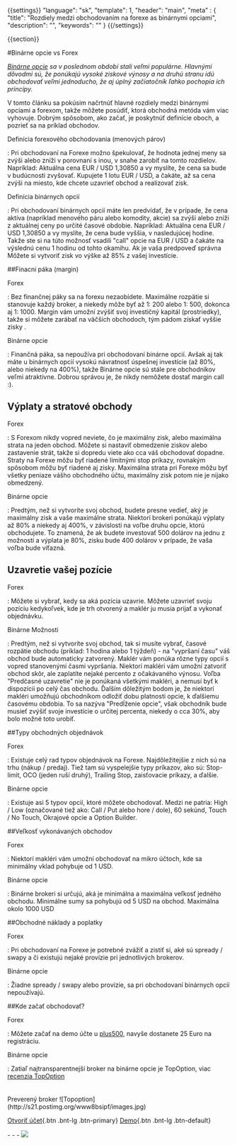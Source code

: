 {{settings}}
  "language": "sk",
  "template": 1,
  "header": "main",
  "meta" : {
    "title": "Rozdiely medzi obchodovaním na forexe as binárnymi opciami",
    "description": "",
    "keywords": ""
  }
{{/settings}}

<div class="row">
<div class="col-md-9" role="main" markdown="1">

{{section}}

#Binárne opcie vs Forex



*[Binárne opcie](http://www.forexsrovnavac.cz/sk/binarne-opcie "Binárne opcie") sa v poslednom období stali veľmi populárne. Hlavnými dôvodmi sú, že ponúkajú vysoké ziskové výnosy a na druhú stranu idú obchodovať veľmi jednoducho, že aj úplný začiatočník ľahko pochopia ich princípy.* 

V tomto článku sa pokúsim načrtnúť hlavné rozdiely medzi binárnymi opciami a forexom, takže môžete posúdiť, ktorá obchodná metóda vám viac vyhovuje. Dobrým spôsobom, ako začať, je poskytnúť definície oboch, a pozrieť sa na príklad obchodov.


Definícia forexového obchodovania (menových párov)

: Pri obchodovaní na Forexe možno špekulovať, že hodnota jednej meny sa zvýši alebo zníži v porovnaní s inou, v snahe zarobiť na tomto rozdielov. Napríklad: Aktuálna cena EUR / USD 1,30850 a vy myslíte, že cena sa bude v budúcnosti zvyšovať. Kupujete 1 lotu EUR / USD, a čakáte, až sa cena zvýši na miesto, kde chcete uzavrieť obchod a realizovať zisk. 

Definícia binárnych opcií

: Pri obchodovaní binárnych opcií máte len predvídať, že v prípade, že cena aktíva (napríklad menového páru alebo komodity, akcie) sa zvýši alebo zníži z aktuálnej ceny po určité časové obdobie. Napríklad: Aktuálna cena EUR / USD 1,30850 a vy myslíte, že cena bude vyššia, v nasledujúcej hodine. Takže ste si na túto možnosť vsadili "call" opcie na EUR / USD a čakáte na výslednú cenu 1 hodinu od tohto okamihu. Ak je vaša predpoveď správna Môžete si vytvoriť zisk vo výške až 85% z vašej investície.

##Finacni páka (margin)


Forex

: Bez finančnej páky sa na forexu nezaobídete. Maximálne rozpätie si stanovuje každý broker, a niekedy môže byť až 1: 200 alebo 1: 500, dokonca aj 1: 1000. Margin vám umožní zvýšiť svoj investičný kapitál (prostriedky), takže si môžete zarábať na väčších obchodoch, tým pádom získať vyššie zisky .

Binárne opcie

: Finančná páka, sa nepoužíva pri obchodovaní binárne opcií. Avšak aj tak máte u binárnych opcií vysokú návratnosť úspešnej investície (až 80%, alebo niekedy na 400%), takže Binárne opcie sú stále pre obchodníkov veľmi atraktívne. Dobrou správou je, že nikdy nemôžete dostať margin call :).


## Výplaty a stratové obchody

Forex

: S Forexom nikdy vopred neviete, čo je maximálny zisk, alebo maximálna strata na jeden obchod. Môžete si nastaviť obmedzenie ziskov alebo zastavenie strát, takže si dopredu viete ako cca váš obchodovať dopadne. Straty na Forexe môžu byť riadené limitnými stop príkazy, rovnakým spôsobom môžu byť riadené aj zisky. Maximálna strata pri Forexe môžu byť všetky peniaze vášho obchodného účtu, maximálny zisk potom nie je nijako obmedzený.

Binárne opcie

: Predtým, než si vytvoríte svoj obchod, budete presne vedieť, aký je maximálny zisk a vaše maximálne strata. Niektorí brokeri ponúkajú výplaty až 80% a niekedy aj 400%, v závislosti na voľbe druhu opcie, ktorú obchodujete. To znamená, že ak budete investovať 500 dolárov na jednu z možností a výplata je 80%, zisku bude 400 dolárov v prípade, že vaša voľba bude víťazná.  


## Uzavretie vašej pozície
Forex

: Môžete si vybrať, kedy sa aká pozícia uzavrie. Môžete uzavrieť svoju pozíciu kedykoľvek, kde je trh otvorený a maklér ju musia prijať a vykonať objednávku. 

Binárne Možnosti

: Predtým, než si vytvoríte svoj obchod, tak si musíte vybrať, časové rozpätie obchodu (príklad: 1 hodina alebo 1 týždeň) - na "vypršaní času" váš obchod bude automaticky zatvorený. Maklér vám ponúka rôzne typy opcií s vopred stanovenými časmi vypršania. Niektorí makléri vám umožní zatvoriť obchod skôr, ale zaplatíte nejaké percento z očakávaného výnosu. Voľba "Predčasné uzavretie" nie je ponúkaná všetkými makléri, a nemusí byť k dispozícii po celý čas obchodu. Ďalším dôležitým bodom je, že niektorí makléri umožňujú obchodníkom odložiť dobu platnosti opcie, k ďalšiemu časovému obdobia. To sa nazýva "Predĺženie opcie", však obchodník bude musieť zvýšiť svoje investície o určitej percenta, niekedy o cca 30%, aby bolo možné toto urobiť. 

##Typy obchodných objednávok

Forex

: Existuje celý rad typov objednávok na Forexe. Najdôležitejšie z nich sú na trhu (nákup / predaj). Tiež tam sú vyspelejšie typy príkazov, ako sú: Stop-limit, OCO (jeden ruší druhý), Trailing Stop, zaisťovacie príkazy, a ďalšie. 

Binárne opcie

: Existuje asi 5 typov opcií, ktoré môžete obchodovať. Medzi ne patria: High / Low (označované tiež ako: Call / Put alebo hore / dole), 60 sekúnd, Touch / No Touch, Okrajové opcie a Option Builder. 

##Veľkosť vykonávaných obchodov 

Forex

: Niektorí makléri vám umožní obchodovať na mikro účtoch, kde sa minimálny vklad pohybuje od 1 USD.

Binárne opcie

: Binárne brokeri si určujú, aká je minimálna a maximálna veľkosť jedného obchodu. Minimálne sumy sa pohybujú od 5 USD na obchod. Maximálna okolo 1000 USD

##Obchodné náklady a poplatky 

Forex

: Pri obchodovaní na Forexe je potrebné zvážiť a zistiť si, aké sú spready / swapy a či existujú nejaké provízie pri jednotlivých brokerov. 

Binárne opcie

:  Žiadne spready / swapy alebo provízie, sa pri obchodovaní binárnych opcií nepoužívajú.

##Kde začať obchodovať?

Forex

: Môžete začať na demo účte u [plus500](http://www.forexsrovnavac.cz/sk/plus500 "plus500"), navyše dostanete 25 Euro na registráciu.

Binárne opcie

: Zatiaľ najtransparentnejší broker na binárne opcie je TopOption, viac [recenzia TopOption](http://www.forexsrovnavac.cz/sk/topoption "binárne opcie")





</div>
<div class="col-md-3" markdown="1">
<div class="well" markdown="1" style="margin-top: 2.5em">
Preverený broker
![Topoption](http://s21.postimg.org/www8bsipf/images.jpg)  

[Otvoriť účet](http://blog.forexsrovnavac.cz/sk/topoption "Registrácia"){.btn .bnt-lg .btn-primary} [Demo](http://blog.forexsrovnavac.cz/sk/topoption "Demo účet"){.btn .bnt-lg .btn-default}

</div>
<div class="container-fluid" markdown="1">
<div class="container-fluid" markdown="1">
</div>
- - -

<a href="http://blog.forexsrovnavac.cz/sk/topoption"  target="_blank">
 <img src="http://blog.forexsrovnavac.cz/wp-content/uploads/2014/10/informace.png" width="" height=""/>

</a>
</div>
</div>
</div>
